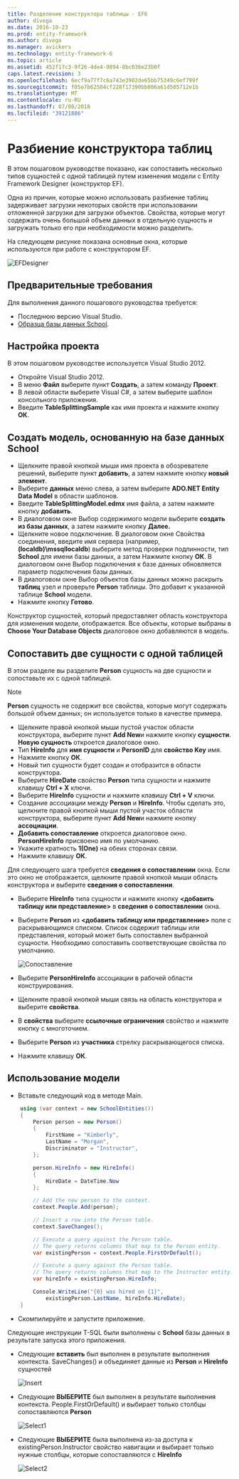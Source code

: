```yaml
---
title: Разделение конструктора таблицы - EF6
author: divega
ms.date: 2016-10-23
ms.prod: entity-framework
ms.author: divega
ms.manager: avickers
ms.technology: entity-framework-6
ms.topic: article
ms.assetid: 452f17c3-9f26-4de4-9894-8bc036e23b0f
caps.latest.revision: 3
ms.openlocfilehash: 6ecf9a77f7c6a743e3902de65bb75349c6ef799f
ms.sourcegitcommit: f05e7b62584cf228f17390bb086a61d505712e1b
ms.translationtype: MT
ms.contentlocale: ru-RU
ms.lasthandoff: 07/08/2018
ms.locfileid: "39121886"
---
```

# <a name="designer-table-splitting"></a>Разбиение конструктора таблиц
В этом пошаговом руководстве показано, как сопоставить несколько типов сущностей с одной таблицей путем изменения модели с Entity Framework Designer (конструктор EF).

Одна из причин, которые можно использовать разбиение таблиц задерживает загрузки некоторых свойств при использовании отложенной загрузки для загрузки объектов. Свойства, которые могут содержать очень большой объем данных в отдельную сущность и загружать только его при необходимости можно разделить.

На следующем рисунке показана основные окна, которые используются при работе с конструктором EF.

![EFDesigner](~/ef6/media/efdesigner.png)

## <a name="prerequisites"></a>Предварительные требования

Для выполнения данного пошагового руководства требуется:

- Последнюю версию Visual Studio.
- [Образца базы данных School](~/ef6/resources/school-database.md).

## <a name="set-up-the-project"></a>Настройка проекта

В этом пошаговом руководстве используется Visual Studio 2012.

-   Откройте Visual Studio 2012.
-   В меню **Файл** выберите пункт **Создать**, а затем команду **Проект**.
-   В левой области выберите Visual C\#, а затем выберите шаблон консольного приложения.
-   Введите **TableSplittingSample** как имя проекта и нажмите кнопку **ОК**.

## <a name="create-a-model-based-on-the-school-database"></a>Создать модель, основанную на базе данных School

-   Щелкните правой кнопкой мыши имя проекта в обозревателе решений, выберите пункт **добавить**, а затем нажмите кнопку **новый элемент**.
-   Выберите **данных** меню слева, а затем выберите **ADO.NET Entity Data Model** в области шаблонов.
-   Введите **TableSplittingModel.edmx** имя файла, а затем нажмите кнопку **добавить**.
-   В диалоговом окне Выбор содержимого модели выберите **создать из базы данных**, а затем нажмите кнопку **Далее.**
-   Щелкните новое подключение. В диалоговом окне Свойства соединения, введите имя сервера (например, **(localdb)\\mssqllocaldb**) выберите метод проверки подлинности, тип **School** для имени базы данных, а затем Нажмите кнопку **ОК**.
    В диалоговом окне Выбор подключения к базе данных обновляется параметр подключения базы данных.
-   В диалоговом окне Выбор объектов базы данных можно раскрыть **таблиц** узел и проверьте **Person** таблицы. Это добавит к указанной таблице **School** модели.
-   Нажмите кнопку **Готово**.

Конструктор сущностей, который предоставляет область конструктора для изменения модели, отображается. Все объекты, которые выбраны в **Choose Your Database Objects** диалоговое окно добавляются в модель.

## <a name="map-two-entities-to-a-single-table"></a>Сопоставить две сущности с одной таблицей

В этом разделе вы разделите **Person** сущность на две сущности и сопоставьте их с одной таблицей.

> [!NOTE]
> **Person** сущность не содержит все свойства, которые могут содержать большой объем данных; он используется только в качестве примера.

-   Щелкните правой кнопкой мыши пустой участок области конструктора, выберите пункт **Add New**и нажмите кнопку **сущности**.
    **Новую сущность** откроется диалоговое окно.
-   Тип **HireInfo** для **имя сущности** и **PersonID** для **свойство Key** имя.
-   Нажмите кнопку **ОК**.
-   Новый тип сущности будет создан и отобразится в области конструктора.
-   Выберите **HireDate** свойство **Person** типа сущности и нажмите клавишу **Ctrl + X** ключи.
-   Выберите **HireInfo** сущности и нажмите клавишу **Ctrl + V** ключи.
-   Создание ассоциации между **Person** и **HireInfo**. Чтобы сделать это, щелкните правой кнопкой мыши пустой участок области конструктора, выберите пункт **Add New**и нажмите кнопку **ассоциации**.
-   **Добавить сопоставление** откроется диалоговое окно. **PersonHireInfo** присвоено имя по умолчанию.
-   Укажите кратность **1(One)** на обеих сторонах связи.
-   Нажмите клавишу **ОК**.

Для следующего шага требуется **сведения о сопоставлении** окна. Если это окно не отображается, щелкните правой кнопкой мыши область конструктора и выберите **сведения о сопоставлении**.

-   Выберите **HireInfo** типа сущности и нажмите кнопку **&lt;добавить таблицу или представление&gt;** в **сведения о сопоставлении** окна.
-   Выберите **Person** из **&lt;добавить таблицу или представление&gt;** поле с раскрывающимся списком. Список содержит таблицы или представления, который может быть сопоставлен выбранной сущности.
    Необходимо сопоставить соответствующие свойства по умолчанию.

    ![Сопоставление](~/ef6/media/mapping.png)

-   Выберите **PersonHireInfo** ассоциации в рабочей области конструирования.
-   Щелкните правой кнопкой мыши связь на область конструктора и выберите **свойства**.
-   В **свойства** выберите **ссылочные ограничения** свойство и нажмите кнопку с многоточием.
-   Выберите **Person** из **участника** стрелку раскрывающегося списка.
-   Нажмите клавишу **ОК**.

 

## <a name="use-the-model"></a>Использование модели

-   Вставьте следующий код в методе Main.

``` csharp
    using (var context = new SchoolEntities())
    {
        Person person = new Person()
        {
            FirstName = "Kimberly",
            LastName = "Morgan",
            Discriminator = "Instructor",
        };

        person.HireInfo = new HireInfo()
        {
            HireDate = DateTime.Now
        };

        // Add the new person to the context.
        context.People.Add(person);

        // Insert a row into the Person table.  
        context.SaveChanges();

        // Execute a query against the Person table.
        // The query returns columns that map to the Person entity.
        var existingPerson = context.People.FirstOrDefault();

        // Execute a query against the Person table.
        // The query returns columns that map to the Instructor entity.
        var hireInfo = existingPerson.HireInfo;

        Console.WriteLine("{0} was hired on {1}",
            existingPerson.LastName, hireInfo.HireDate);
    }
```
-   Скомпилируйте и запустите приложение.

Следующие инструкции T-SQL были выполнены с **School** базы данных в результате запуска этого приложения. 

-   Следующие **вставить** был выполнен в результате выполнения контекста. SaveChanges() и объединяет данные из **Person** и **HireInfo** сущностей

    ![Insert](~/ef6/media/insert.png)

-   Следующие **ВЫБЕРИТЕ** был выполнен в результате выполнения контекста. People.FirstOrDefault() и выбирает только столбцы сопоставляются **Person**

    ![Select1](~/ef6/media/select1.png)

-   Следующие **ВЫБЕРИТЕ** была выполнена из-за доступа к existingPerson.Instructor свойство навигации и выбирает только нужные столбцы, которые сопоставляются с **HireInfo**

    ![Select2](~/ef6/media/select2.png)
